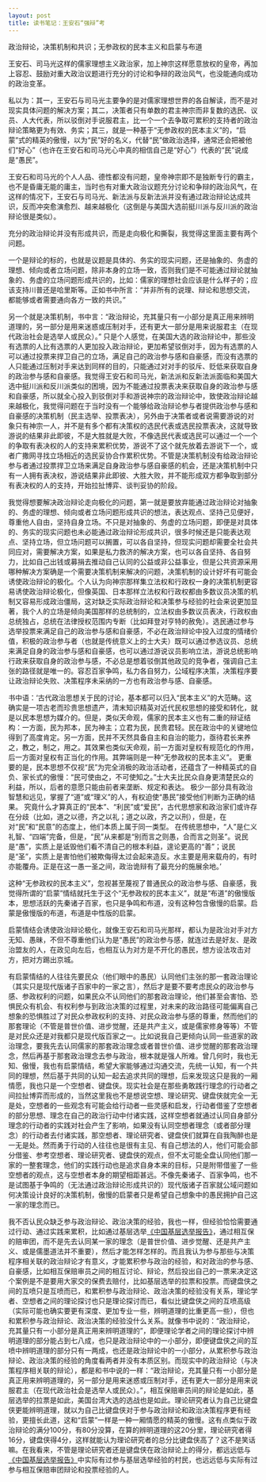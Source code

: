 ```yaml
---
layout: post
title: 读书笔记：王安石“强辩”考
---
```


政治辩论，决策机制和共识；无参政权的民本主义和启蒙与布道

王安石、司马光这样的儒家理想主义政治家，加上神宗这样愿意放权的皇帝，再加上容忍、鼓励对重大政治议题进行充分的讨论和争辩的政治风气，也没能通向成功的政治变革。

私以为：其一，王安石与司马光主要争的是对儒家理想世界的各自解读，而不是对现实具体问题的解决方案；其二，决策者只有单数的君主神宗而非复数的选民、议员、人大代表，所以驳倒对手说服君主，比一个一个去争取可累积的支持者的政治辩论策略更为有效、务实；其三，就是一种基于“无参政权的民本主义”的，“启蒙”式的精英的傲慢，以为“民”好的名义，代替“民”做政治选择，通常还会把被他们“好心”（也许在王安石和司马光心中真的相信自己是“好心”）代表的“民”说成是“愚民”。

<!--more-->

王安石和司马光的个人人品、德性都没有问题，皇帝神宗即不是独断专行的霸主，也不是昏庸无能的庸主，当时也有对重大政治议题充分讨论和争辩的政治风气，在这样的情况下，王安石与司马光、新法派与反新法派并没有通过政治辩论达成共识，反而冲突愈演愈烈、越来越极化（这倒是与美国大选前挺川派与反川派的政治辩论很是类似）。

充分的政治辩论并没有形成共识，而是走向极化和撕裂，我觉得这里面主要有两个问题。

一个是辩论的标的，也就是议题是具体的、务实的现实问题，还是抽象的、务虚的理想、倾向或者立场问题，除非本身的立场一致，否则我们是不可能通过辩论就抽象的、务虚的立场问题形成共识的，比如：儒家的理想社会应该是什么样子的；应该支持川普还是哈里斯等。正如书中所言：“并非所有的说理、辩论和思想交流，都能够或者需要通向各方一致的共识。”

另一个就是决策机制，书中言：“政治辩论，充其量只有一小部分是真正用来辨明道理的，另一部分是用来迷惑或压制对手，还有更大一部分是用来说服君主（在现代政治社会是选举人或民众）。” 只是个人感觉，在美国大选的政治辩论中，那些没有选票的人比有选票的人更加投入政治辩论，更加希望驳倒对手，因为有选票的人可以通过投票来捍卫自己的立场，满足自己的政治参与感和自豪感，而没有选票的人只能通过压制对手来达到同样的目的，只能通过对对手的驳斥、贬低来获取自身的政治参与感和自豪感。我觉得王安石和司马光，新法派和反新法派面临和美国大选中挺川派和反川派类似的困境，因为不能通过投票表决来获取自身的政治参与感和自豪感，所以就全心投入到驳倒对手和游说神宗的政治辩论中，致使政治辩论越来越极化，我觉得问题在于当时没有一个能够给政治辩论参与者提供政治参与感和自豪感的决策机制（民主选举、投票表决），另外由于决策者或者说需要游说的对象只有神宗一人，并不是有多个都有决策权的选民代表或选民投票表决，这就导致游说的结果非此即彼，不是大胜就是大败，不像选民代表或选民可以通过一个一个的争取有表决权的人的支持来累积优势，游说不了这个就先放着去游说下一个，或者广撒网寻找立场相近的选民妥协合作累积优势。不管是决策机制没有给政治辩论参与者通过投票捍卫立场来满足自身政治参与感自豪感的机会，还是决策机制中只有一人拥有表决权，游说结果非此即彼、大胜大败，并不能形成双方都争取到部分有表决权的人的支持，开始拉扯博弈、谈判妥协的阶段。

我觉得想要解决政治辩论走向极化的问题，第一就是要放弃能通过政治辩论对抽象的、务虚的理想、倾向或者立场问题形成共识的想法，表达观点、坚持己见便好，尊重他人自由，坚持自身立场。不只是对抽象的、务虚的立场问题，即便是对具体的、务实的现实问题也未必能通过政治辩论形成共识，很多时候还是只能表达观点、坚持立场，但立场问题可以搁置，可以各自坚持，但现实问题却需要全社会共同应对，需要解决方案，如果是私力救济的解决方案，也可以各自坚持、各自努力，比如自己出钱或募捐去推动自己认同的公益或非公益事业，但是公共资源采用哪种解决方案确是一个需要决策机制来解决的问题，决策机制的设计好坏有可能会诱使政治辩论的极化。个人认为向神宗那样集立法权和行政权一身的决策机制更容易诱使政治辩论极化，但像英国、日本那样立法权和行政权都由多数议员决策的机制又容易形成政治僵局，这对缺乏实际政治辩论和决策参与经验的社会来说更加显著，我个人的立场是倾向美国那样的总统制的，立法权由多数议员表决，行政权由总统独占，总统在法律授权范围内专断（比如拜登对亨特的赦免）。选民通过参与选举投票来满足自己的政治参与感和自豪感，不必在政治辩论中投入过度的情绪价值，积极的政治参与者（也就是传统意义上的士大夫）既可以通过参选议员、总统来满足自身的政治参与感和自豪感，也可以通过游说议员影响立法，游说总统影响行政来获取自身的政治参与感，不必总是想着驳倒其他政见的竞争者，强调自己主张的路径就是唯一的。容忍百家争鸣，私力各自努力，公域程序决策，决策程序要让政治辩论失败、决策程序未采纳的一方也有政治参与感、自豪感。

书中语：‘古代政治思想关于民的讨论，基本都可以归入“民本主义”的大范畴。这确实是一项古老而珍贵思想遗产，清末知识精英对近代民权思想的接受和转化，就是以民本思想为媒介的。但是，类似天命观，儒家的民本主义也有二重的辩证结构：一方面，民为邦本，民为神主；立君为民，民贵君轻。民在政治中的关键地位得到了高度肯定。另一方面，民并不天然具备自主和自治的能力，亟待君长来养之，教之，制之，用之。其效果也类似天命观，前一方面对皇权有规范化的作用，后一方面对皇权有正当化的作用。其弊端则是一种“无参政权的民本主义”。 更重要的是，民本思想不仅视“民”为完全消极的政治活动者，还蕴含了一种精英式的自负、家长式的傲慢：“民可使由之，不可使知之。”士大夫比民众自身更清楚民众的利益，所以，后者的意愿只能由前者来垄断、规定和表达。 极少一部分具有政治智慧和远见，掌握了“道”或“理义”的人，有权迫使“愚民”接受他们判断为正确的结果。 究竟什么才算真正的“民本”、“利民”或“爱民”，古代思想家和政治家们或许存在分歧（比如，道之以德，齐之以礼；道之以政，齐之以刑），但是，在对“民”和“民意”的态度上，他们本质上属于同一类型。 在传统思想中，“人”是仁义礼智、“四端”完备，但是，“民”从来都是“别而言之则愚，合而言之则圣”。说民是“愚”，实质上是诋毁他们看不清自己的根本利益，遑论更高的“善”；说民是“圣”，实质上是害怕他们被欺侮得太过会起来造反。水主要是用来载舟的，有时亦能覆舟。正是在这一愚一圣之间，政治诡辩有了最充分的施展余地。’

这种“无参政权的民本主义”，忽视甚至蔑视了普通民众的政治参与感、自豪感，我觉得所谓的“启蒙”情结就托生于这个“无参政权的民本主义”，就是“布道”的傲慢版本，思想活跃的先秦诸子百家，也只是争鸣和布道，没有这种包含傲慢的启蒙。启蒙是傲慢版的布道，布道是中性版的启蒙。

启蒙情结会诱使政治辩论极化，就像王安石和司马光那样，都认为是政治对手对方无知、愚昧，不但不尊重他们认为是“愚民”的政治参与感，就连过去是好友、是政治盟友的人，在政见向左后，也相互认为对方是不开化的愚民，想方设法攻击对方，把对方踢出京城。

有启蒙情结的人往往先要民众（他们眼中的愚民）认同他们主张的那一套政治理论（其实只是现代版诸子百家中的一家之言），然后才是要不要考虑民众的政治参与感、参政权利的问题，如果民众不认同他们的那套政治理论，他们甚至会害怕、恐惧民众有机会、有权利参与到政治决策的过程里，对未来的政治路径可能偏离自己想象的恐惧胜过了对民众参政权利的支持、对民众政治参与感的尊重，然而他们的那套理论（不管是普世价值、进步觉醒，还是共产主义，或是儒家修身等等）不管是对民众还是对我都只是现代版百家之一。比如说我自己更倾向认同一些道家的政治理念，要我先去认同儒家的那套政治理念或者普世价值、进步觉醒的那套政治理念，然后再基于那套政治理念去参与政治，根本就是强人所难。曾几何时，我也无知、傲慢，我也有启蒙情结，希望大家能够通过沟通交流，先统一认知，有一个共同的理想，然后基于共同的认知一起去追求共同的理想，后来发现这只是我的一厢情愿，我也只是一个空想者、键盘侠。现实社会是在那些勇敢践行理念的行动者之间拉扯博弈而形成的，当然这里我也不是想说空想、理论研究、键盘侠就完全一无是处，空想者的一些观念有可能会给行动者一些灵感和启发，行动者借鉴了空想者的部分思想、理念在自己的政治行动中付诸实践，这样空想者就通过认同自身部分理念的行动者的实践对社会产生了影响，如果没有认同空想者理念（或者部分理念）的行动者去付诸实践，那空想者、理论研究者、键盘侠们就算在自我陶醉也是一无是处。然而勇于行动的人往往也是很有主见、有自己想法的人，他们可能会部分借鉴、参考空想者、理论研究者、键盘侠的观点，但不太可能全盘认同他们那一家的一整套理念，他们的实践行动也是追求自身本来的目标，只是附带借鉴了一些空想者的观点，这与空想者本身的期望相距甚远。不像先秦诸子、百家争鸣，也不是试图基于争鸣的（无法通过政治辩论形成共识的）现代版诸子百家就公域问题如何决策设计良好的决策机制，傲慢的启蒙者只是希望自己想象中的愚民拥护自己这一家的理念而已。

我不否认民众缺乏参与政治辩论、政治决策的经验，我也一样，但经验恰恰需要通过行动、通过实践来累积，比如通过基层选举[《中国基层选举报告》](https://book.douban.com/subject/4007007/)，通过相互保的赔审团，而不是先去认同某一家的理念（是普世价值、进步觉醒、还是共产主义、或是儒墨道法并不重要），然后才能怎样怎样的。而且我认为参与那些与决策程序相关联的政治辩论才有意义，才能累积参与政治的经验，和对政治的参与感、自豪感，比如相互保赔审员之间的相互讨论、辩论，然后投出自己的一票来决定这个案例是不是要用大家交的保费去赔付，比如基层选举的拉票和投票。而键盘侠之间的互喷只是互喷而已，和累积参与政治辩论、政治决策的经验没有关系，理论学者、空想者之间的理论探讨也只是理论探讨而已，看似比键盘侠之间的互喷高级（实际可能也确实要更有深度、更加专业一些，辨明道理的比重更高一些），但也和累积参与政治辩论、政治决策的经验没什么关系。就像书中说的：“政治辩论，充其量只有一小部分是真正用来辨明道理的”，即便理论学者之间的理论探讨中辨明道理的部分能占到七八成，也只是政治辩论中的一小部分，即便键盘侠之间的互喷中辨明道理的部分只有一两成，也还是政治辩论中的一小部分，从累积参与政治辩论、政治决策的经验的角度看两者并没有本质区别。而现实中的政治辩论（与决策程序相关联的辩论），都是和书中说的一样：“政治辩论，充其量只有一小部分是真正用来辨明道理的，另一部分是用来迷惑或压制对手，还有更大一部分是用来说服君主（在现代政治社会是选举人或民众）。”，相互保赔审员间的辩论是如此，基层选举的拉票是如此，美国台湾大选的选战也是如此。理论研究者认为自己比键盘侠更能辨明道理，就以为自己比键盘侠对于参与政治辩论和政治决策程序更有经验，更擅长此道，这和“启蒙”一样是一种一厢情愿的精英的傲慢。这有点类似于政治辩论的满分100分，有80分没算，在算的辨明道理的这20分里，理论研究者得16分，键盘侠得4分，这样就能认为理论研究者的总分比键盘侠高了？这不是笑话嘛。在我看来，不管是理论研究者还是键盘侠在政治辩论上的得分，都远远低与[《中国基层选举报告》](https://book.douban.com/subject/4007007/)中实际有过参与基层选举经验的村民，也远远低与实际有过参与相互保赔审团辩论和投票经验的人。

